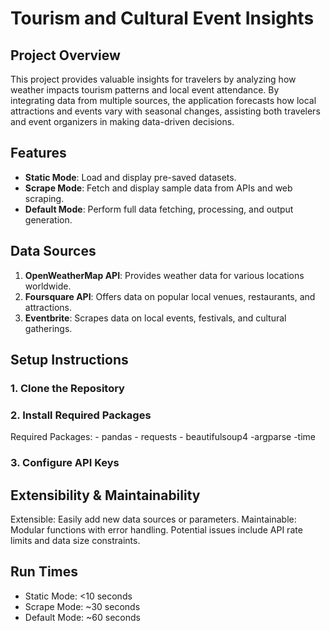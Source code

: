 # Tourism and Cultural Event Insights

## Project Overview

This project provides valuable insights for travelers by analyzing how weather impacts tourism patterns and local event attendance. By integrating data from multiple sources, the application forecasts how local attractions and events vary with seasonal changes, assisting both travelers and event organizers in making data-driven decisions.

## Features

- **Static Mode**: Load and display pre-saved datasets.
- **Scrape Mode**: Fetch and display sample data from APIs and web scraping.
- **Default Mode**: Perform full data fetching, processing, and output generation.

## Data Sources

1. **OpenWeatherMap API**: Provides weather data for various locations worldwide.
2. **Foursquare API**: Offers data on popular local venues, restaurants, and attractions.
3. **Eventbrite**: Scrapes data on local events, festivals, and cultural gatherings.


## Setup Instructions

### 1. Clone the Repository

### 2. Install Required Packages
   Required Packages:
      - pandas
      - requests
      - beautifulsoup4
      -argparse
      -time
### 3. Configure API Keys


## Extensibility & Maintainability
Extensible: Easily add new data sources or parameters.
Maintainable: Modular functions with error handling. Potential issues include API rate limits and data size constraints.

## Run Times
- Static Mode: <10 seconds
- Scrape Mode: ~30 seconds
- Default Mode: ~60 seconds


